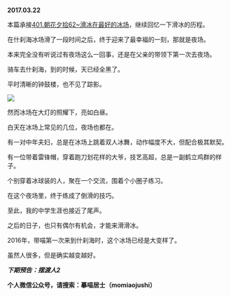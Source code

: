 
          
            
**2017.03.22**

本篇承接[401.朝花夕拾62~滑冰在最好的冰场](https://www.jianshu.com/p/bcb6f12e1561)，继续回忆一下滑冰的历程。

在什刹海冰场滑了一段时间之后，终于迎来了最幸福的一刻，那就是夜场。

本来完全没有听说过有夜场这么一回事，还是在父亲的带领下第一次去夜场。

骑车去什刹海，到的时候，天已经全黑了。

平时清晰的钟鼓楼，也不见了踪影。




![](//upload-images.jianshu.io/upload_images/51001-fc17f839ce4059ea.jpg)




然而冰场在大灯的照耀下，亮如白昼。

白天在冰场上常见的几位，夜场也都在。

有一对中年夫妇，总是在冰场上跳着双人冰舞，动作幅度不大，但配合极其默契。

有一位带着雷锋帽，穿着跑刀划花样的大爷，技艺高超，总是一副鹤立鸡群的样子。

个别穿着冰球装的人，聚在一个交流，围着个小圈子练习。

在这个夜场里，终于练成了倒滑的技巧。

至此，我的中学生涯也接近了尾声。

之后的日子，也只有偶尔有机会，才能来滑滑冰。

2016年，带喵第一次来到什刹海时，这个冰场已经是大变样了。

虽然人很多，但是确实越变越好。


***下期预告：摆渡人2***


**个人微信公众号，请搜索：摹喵居士（momiaojushi）**

          
        